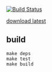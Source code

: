 [![Build Status](https://drone.io/github.com/benschw/vault-todo/status.png)](https://drone.io/github.com/benschw/vault-todo/latest)

[download latest](https://drone.io/github.com/benschw/vault-todo/files/build/todo)


## build

	make deps
	make test
	make build
